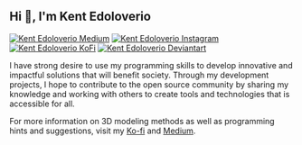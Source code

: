 <h2> Hi 👋, I'm Kent Edoloverio </h2>

[![Kent Edoloverio Medium](https://img.shields.io/badge/Medium-000000?style=for-the-badge&logo=medium&logoColor=white)](https://medium.com/@kent_edoloverio)
[![Kent Edoloverio Instagram](https://img.shields.io/badge/Instagram-833AB4?style=for-the-badge&logo=instagram&logoColor=white)](https://www.instagram.com/kent_edoloverio)
[![Kent Edoloverio KoFi](https://img.shields.io/badge/Kofi-ff0000?style=for-the-badge&logo=kofi&logoColor=white)](https://ko-fi.com/kents_workof_art)
[![Kent Edoloverio Deviantart](https://img.shields.io/badge/DEVIANTART-023020?style=for-the-badge&logo=deviantart&logoColor=white)](https://www.deviantart.com/kents001)

I have strong desire to use my programming skills to develop innovative and impactful solutions that will benefit society. Through my development projects, I hope to contribute to the open source community by sharing my knowledge and working with others to create tools and technologies that is accessible for all.

For more information on 3D modeling methods as well as programming hints and suggestions, visit my [Ko-fi](https://ko-fi.com/kents_workof_art) and [Medium](https://medium.com/@kent_edoloverio).

